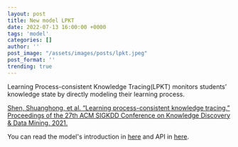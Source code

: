 ```yaml
---
layout: post
title: New model LPKT
date: 2022-07-13 16:00:00 +0000
tags: 'model'
categories: []
author: ''
post_image: "/assets/images/posts/lpkt.jpeg"
post_format: ''
trending: true
---
```

Learning Process-consistent Knowledge Tracing(LPKT) monitors students’ knowledge state by directly modeling their learning process.

[Shen, Shuanghong, et al. “Learning process-consistent knowledge tracing.” Proceedings of the 27th ACM SIGKDD Conference on Knowledge Discovery & Data Mining. 2021.](http://staff.ustc.edu.cn/~huangzhy/files/papers/ShuanghongShen-KDD2021.pdf)

You can read the model's introduction in [here](https://pykt-toolkit.readthedocs.io/en/latest/models.html#lpkt) and API in [here](https://pykt-toolkit.readthedocs.io/en/latest/pykt.models.html#module-pykt.models.lpkt).